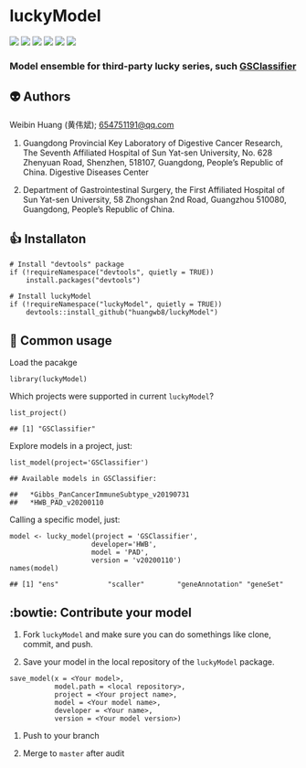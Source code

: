 # luckyModel

<p align="left">
<a href=""><img src="https://img.shields.io/github/r-package/v/huangwb8/luckyModel"></a>
<a href="https://github.com/huangwb8/luckyModel/blob/master/license.txt"><img src="https://img.shields.io/badge/license-MIT-green"></a>
<a href=""><img src="https://img.shields.io/badge/platform-windows%20%7C%20linux-lightgrey"></a>
<a href=""><img src="https://img.shields.io/github/commit-activity/m/huangwb8/luckyModel"></a>
<a href=""><img src="https://img.shields.io/github/stars/huangwb8/luckyModel?style=social"></a>
<a href="https://github.com/huangwb8/luckyModel/issues"><img src="https://img.shields.io/github/issues-raw/huangwb8/luckyModel"></a>
</p>

### Model ensemble for third-party lucky series, such [**GSClassifier**](https://github.com/huangwb8/GSClassifier)

## :alien: Authors

Weibin Huang (黄伟斌); <654751191@qq.com>

1.  Guangdong Provincial Key Laboratory of Digestive Cancer Research,
    The Seventh Affiliated Hospital of Sun Yat-sen University, No. 628
    Zhenyuan Road, Shenzhen, 518107, Guangdong, People’s Republic of
    China. Digestive Diseases Center

2.  Department of Gastrointestinal Surgery, the First Affiliated
    Hospital of Sun Yat-sen University, 58 Zhongshan 2nd Road, Guangzhou
    510080, Guangdong, People’s Republic of China.

## :+1: Installaton

    # Install "devtools" package
    if (!requireNamespace("devtools", quietly = TRUE))
        install.packages("devtools")
        
    # Install luckyModel
    if (!requireNamespace("luckyModel", quietly = TRUE))
        devtools::install_github("huangwb8/luckyModel")

## :seedling: Common usage

Load the pacakge

    library(luckyModel)

Which projects were supported in current `luckyModel`?

    list_project()

    ## [1] "GSClassifier"

Explore models in a project, just:

    list_model(project='GSClassifier')

    ## Available models in GSClassifier:

    ##   *Gibbs_PanCancerImmuneSubtype_v20190731
    ##   *HWB_PAD_v20200110

Calling a specific model, just:

    model <- lucky_model(project = 'GSClassifier',
                        developer='HWB',
                        model = 'PAD',
                        version = 'v20200110')
    names(model)

    ## [1] "ens"            "scaller"        "geneAnnotation" "geneSet"

## :bowtie: Contribute your model

1.  Fork `luckyModel` and make sure you can do somethings like clone,
    commit, and push.

2.  Save your model in the local repository of the `luckyModel` package.

<!-- -->

    save_model(x = <Your model>,
               model.path = <local repository>,
               project = <Your project name>,
               model = <Your model name>,
               developer = <Your name>,
               version = <Your model version>)

1.  Push to your branch

2.  Merge to `master` after audit
